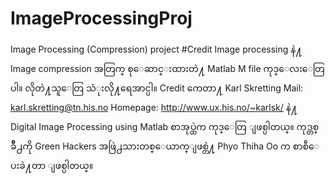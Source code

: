 # ImageProcessingProj
Image Processing (Compression) project
#Credit
Image processing နဲ႔ Image compression အတြက္ စုေဆာင္းထားတဲ႔ Matlab M file ကုဒ္ေလးေတြပါ။ လိုတဲ႔သူေတြ သံုးလို႔ရေအာင္ပါ။ Credit ကေတာ႔ Karl Skretting Mail:  karl.skretting@tn.his.no   Homepage:  http://www.ux.his.no/~karlsk/ နဲ႔ Digital Image Processing using Matlab စာအုပ္ထဲက ကုဒ္ေတြ ျဖစ္ပါတယ္။ ကုဒ္တစ္ခ်ိဳ႕ကို Green Hackers အဖြဲ႕သားတစ္ေယာက္ျဖစ္တဲ႔ Phyo Thiha Oo က စာစီေပးခဲ႔တာ ျဖစ္ပါတယ္။
